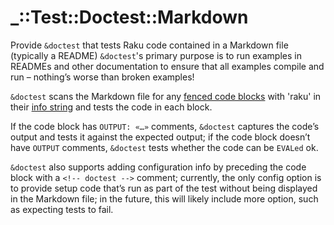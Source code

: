 # _::Test::Doctest::Markdown

Provide `&doctest` that tests Raku code contained in a Markdown file (typically a README)
`&doctest`'s primary purpose is to run examples in READMEs and other documentation to ensure that
all examples compile and run – nothing’s worse than broken examples!

`&doctest` scans the Markdown file for any [fenced code
blocks](https://spec.commonmark.org/0.30/#fenced-code-blocks) with 'raku' in their [info
string](https://spec.commonmark.org/0.30/#info-string) and tests the code in each block.

If the code block has `OUTPUT: «…»` comments, `&doctest` captures the code’s output and tests it
against the expected output; if the code block doesn’t have `OUTPUT` comments, `&doctest` tests
whether the code can be `EVALed` ok.

`&doctest` also supports adding configuration info by preceding the code block with a
`<!-- doctest -->` comment; currently, the only config option is to provide setup code that’s run as
part of the test without being displayed in the Markdown file; in the future, this will likely
include more option, such as expecting tests to fail.
